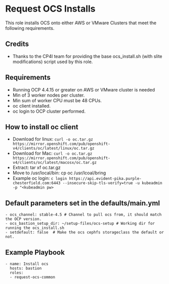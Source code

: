 # Request OCS Installs
This role installs OCS onto either AWS or VMware Clusters that meet the following requirements.

Credits
-------
 - Thanks to the CP4I team for providing the base ocs_install.sh (with slite modifications) script used by this role.

Requirements
------------

 - Running OCP 4.4.15 or greater on AWS or VMware cluster is needed
 - Min of 3 worker nodes per cluster.
 - Min sum of worker CPU must be 48 CPUs.
 - oc client installed.
 - oc login to OCP cluster performed.


How to install oc client
------------------------

 - Download for linux: `curl -o oc.tar.gz https://mirror.openshift.com/pub/openshift-v4/clients/oc/latest/linux/oc.tar.gz`
 - Download for Mac: `curl -o oc.tar.gz https://mirror.openshift.com/pub/openshift-v4/clients/oc/latest/macosx/oc.tar.gz`
 - Extract: tar xf oc.tar.gz
 - Move to /usr/local/bin: cp oc /usr/lcoal/bring
 - Example oc login: `c login https://api.evident-pika.purple-chesterfield.com:6443 --insecure-skip-tls-verify=true -u kubeadmin -p "<kubeadmin pw>`


Default parameters set in the defaults/main.yml
------------------

    - ocs_channel: stable-4.5 # Channel to pull ocs from, it should match the OCP version.
    - ocs_bastion_setup_dir: ~/setup-files/ocs-setup # Working dir for running the ocs_install.sh
    - setdefault: false  # Make the ocs cephfs storageclass the default or not.


Example Playbook
----------------

    - name: Install ocs
      hosts: bastion
      roles:
      - request-ocs-common
